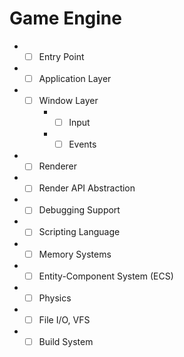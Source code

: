 # Game Engine















































































- -[ ] Entry Point 
- -[ ] Application Layer
- -[ ] Window Layer
    - -[ ] Input
    - -[ ] Events
- -[ ] Renderer
- -[ ] Render API Abstraction
- -[ ] Debugging Support
- -[ ] Scripting Language
- -[ ] Memory Systems
- -[ ] Entity-Component System (ECS)
- -[ ] Physics
- -[ ] File I/O, VFS
- -[ ] Build System